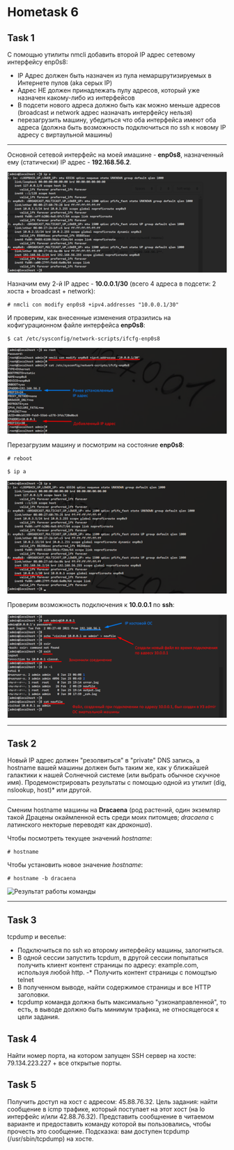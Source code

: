 # Hometask 6

## Task 1 
  С помощью утилиты nmcli добавить второй IP адрес сетевому интерфейсу enp0s8:
  
   - IP Адрес должен быть назначен из пула немаршрутизируемых в Интернете пулов (aka серых IP)
   - Адрес НЕ должен принадлежать пулу адресов, который уже назначен какому-либо из интерфейсов
   - В подсети нового адреса должно быть как можно меньше адресов (broadcast и network адрес назначать интерфейсу нельзя)
   - перезагрузить машину, убедиться что оба интерфейса имеют оба адреса (должна быть возможность подключиться по ssh к новому IP адресу с виртаульной машины)
   
   ___
   
   Основной сетевой интерфейс на моей имашине - **enp0s8**, назначенный ему (статически) IP адрес - **192.168.56.2**.
   
   ![Результат работы команды](/6/screenshots/task1_1.png)
   
   Назначим ему 2-й IP адрес - **10.0.0.1/30** (всего 4 адреса в подсети: 2 хоста + broadcast + network):
   
   ```
   # nmcli con modify enp0s8 +ipv4.addresses "10.0.0.1/30"
   ```
   
   И проверим, как внесенные изменения отразились на кофигурационном файле интерфейса **enp0s8**:
   
   ```
   $ cat /etc/sysconfig/network-scripts/ifcfg-enp0s8
   ```
   
   ![Результат работы команды](/6/screenshots/task1_2.png)
   
   Перезагрузим машину и посмотрим на состояние **enp0s8**:
   
   ```
   # reboot
   ```
   
   ```
   $ ip a
   ```
   
   ![Результат работы команды](/6/screenshots/task1_3.png)
   
   Проверим возможность подключения к **10.0.0.1** по **ssh**:
   
   ![Результат работы команды](/6/screenshots/task1_4.png)
   ___  
     
   
## Task 2
  Новый IP адрес должен "резолвиться" в "private" DNS запись, а hostname вашей машины должен быть таким же, как у ближайшей галактики к нашей Солнечной системе 
(или выбрать обычное скучное имя). Продемонстрировать результаты с помощью  одной из утилит (dig, nslookup, host)* или другой.

  ___
  
  
  
  Сменим hostname машины на **Dracaena** (род растений, один экземляр такой Драцены окаймленной есть среди моих питомцев; *dracaena* с латинского некторые переводят как *драконша*).
  
  Чтобы посмотреть текущее значений *hostname*:
  
  ```
  # hostname 
  ```
  
  Чтобы установить новое значение *hostname*:
  
  ```
  # hostname -b dracaena
  ```
  
  ![Результат работы команды](/6/screenshots/task2_.png)
  
  ___

## Task 3
  tcpdump и веселье:
  
   - Подключиться по ssh ко второму интерфейсу машины, залогниться.
   - В одной сессии запустить tcpdum, в другой сессии попытаться получить клиент контент страницы по адресу: example.com,  используя любой http.
   -* Получить контент страницы с помощтью telnet
   - В полученном выводе, найти содержимое страницы и все HTTP заголовки.
   - tcpdump команда должна быть максимально "узконаправленной", то есть, в выводе должно быть минимум трафика, не относящегося к цели задания.
  
## Task 4
  Найти номер порта, на котором запущен SSH сервер на хосте: 79.134.223.227 + все открытые порты.

## Task 5
  Получить доступ на хост с адресом: 45.88.76.32.
  Цель задания: найти сообщение в icmp трафике, который поступает на этот хост (на lo интерфейс и/или 42.88.76.32). Представить сообщнение 
  в читаемом варианте и предоставить команду которой вы пользовались, чтобы прочесть это сообщение. Подсказка: вам доступен tcpdump (/usr/sbin/tcpdump) на хосте.
  
